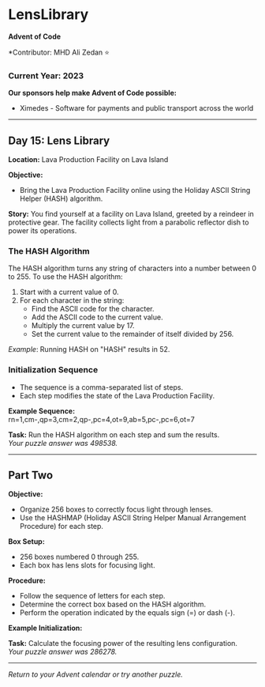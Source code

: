# LensLibrary

**Advent of Code**  

*Contributor: MHD Ali Zedan ⭐

### Current Year: 2023

**Our sponsors help make Advent of Code possible:**
- Ximedes - Software for payments and public transport across the world

---

## Day 15: Lens Library

**Location:** Lava Production Facility on Lava Island

**Objective:**
- Bring the Lava Production Facility online using the Holiday ASCII String Helper (HASH) algorithm.

**Story:**
You find yourself at a facility on Lava Island, greeted by a reindeer in protective gear. The facility collects light from a parabolic reflector dish to power its operations.

### The HASH Algorithm
The HASH algorithm turns any string of characters into a number between 0 to 255. To use the HASH algorithm:
1. Start with a current value of 0.
2. For each character in the string:
   - Find the ASCII code for the character.
   - Add the ASCII code to the current value.
   - Multiply the current value by 17.
   - Set the current value to the remainder of itself divided by 256.

*Example*: Running HASH on "HASH" results in 52.

### Initialization Sequence
- The sequence is a comma-separated list of steps.
- Each step modifies the state of the Lava Production Facility.

**Example Sequence:**
rn=1,cm-,qp=3,cm=2,qp-,pc=4,ot=9,ab=5,pc-,pc=6,ot=7


**Task:**
Run the HASH algorithm on each step and sum the results.  
*Your puzzle answer was 498538.*

---

## Part Two

**Objective:**
- Organize 256 boxes to correctly focus light through lenses.
- Use the HASHMAP (Holiday ASCII String Helper Manual Arrangement Procedure) for each step.

**Box Setup:**
- 256 boxes numbered 0 through 255.
- Each box has lens slots for focusing light.

**Procedure:**
- Follow the sequence of letters for each step.
- Determine the correct box based on the HASH algorithm.
- Perform the operation indicated by the equals sign (=) or dash (-).

**Example Initialization:**



**Task:**
Calculate the focusing power of the resulting lens configuration.  
*Your puzzle answer was 286278.*



---

*Return to your Advent calendar or try another puzzle.*


